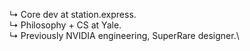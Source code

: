↳ Core dev at station.express.\
↳ Philosophy + CS at Yale.\
↳ Previously NVIDIA engineering, SuperRare designer.\
